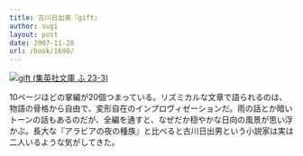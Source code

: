 ```yaml
---
title: 古川日出男『gift』
author: sugi
layout: post
date: 2007-11-28
url: /book/1690/
---
```

<a href="http://www.amazon.co.jp/exec/obidos/ASIN/4087462331/chezsugi-22/ref=nosim/" name="amazletlink" target="_blank"><img src="http://i2.wp.com/ec2.images-amazon.com/images/I/4105QKSoUvL.SL160.jpg?w=660" alt="gift (集英社文庫 ふ 23-3)" class="alignleft"  data-recalc-dims="1" /></a>

10ページほどの掌編が20個つまっている。リズミカルな文章で語られるのは、物語の骨格から自由で、変形自在のインプロヴィゼーションだ。雨の話とか暗いトーンの話もあるのだが、全編を通すと、なぜだか穏やかな日向の風景が思い浮かぶ。長大な『アラビアの夜の種族』と比べると古川日出男という小説家は実は二人いるような気がしてきた。

